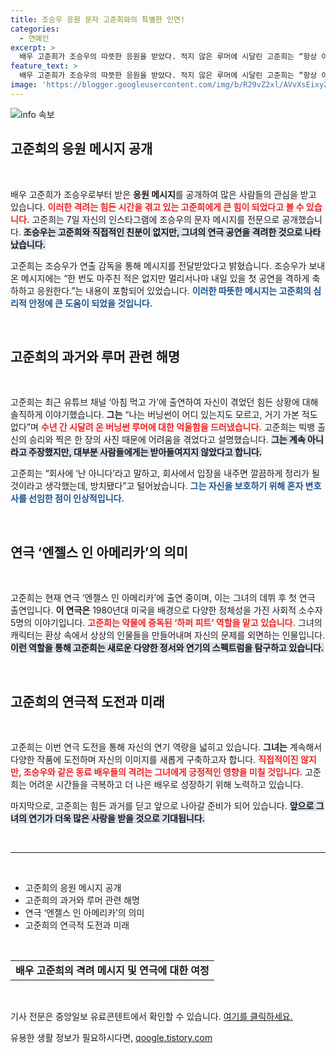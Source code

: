 ```yaml
---
title: 조승우 응원 문자 고준희와의 특별한 인연!
categories:
  - 연예인
excerpt: >
  배우 고준희가 조승우의 따뜻한 응원을 받았다. 적지 않은 루머에 시달린 고준희는 “항상 아니다”라고 주장했지만, 해명이 쉽지 않았다. 이번 첫 연극 무대를 통해 새로운 시작을 다짐한 그에게 응원이 쏟아진다.
feature_text: >
  배우 고준희가 조승우의 따뜻한 응원을 받았다. 적지 않은 루머에 시달린 고준희는 “항상 아니다”라고 주장했지만, 해명이 쉽지 않았다. 이번 첫 연극 무대를 통해 새로운 시작을 다짐한 그에게 응원이 쏟아진다.
image: 'https://blogger.googleusercontent.com/img/b/R29vZ2xl/AVvXsEixyZcFfHzMRdzZMjFBmAUKJYCLCGyLL1o632UiGVXcaFdKo_bkvkuCioo0uUKlGfBVcT3P84aROyZIXSBEx3Aw5nCQ3pTgDom1WDC4m8eifvWiAmWEEVb4x6G_l8C0QH225ldMjyaFvpxGEBGNO37VmDTDMHGhJPq73UglMfDca1-0aw/s1600/blogspot.png'
---
```


<p><img src="https://blogger.googleusercontent.com/img/b/R29vZ2xl/AVvXsEixyZcFfHzMRdzZMjFBmAUKJYCLCGyLL1o632UiGVXcaFdKo_bkvkuCioo0uUKlGfBVcT3P84aROyZIXSBEx3Aw5nCQ3pTgDom1WDC4m8eifvWiAmWEEVb4x6G_l8C0QH225ldMjyaFvpxGEBGNO37VmDTDMHGhJPq73UglMfDca1-0aw/s1600/blogspot.png" alt="info 속보" /></p>

<h2 data-ke-size="size26">고준희의 응원 메시지 공개</h2>

<p data-ke-size="size16">&nbsp;</p>

<p>배우 고준희가 조승우로부터 받은 <b>응원 메시지</b>를 공개하여 많은 사람들의 관심을 받고 있습니다. <b><span style="color: #ee2323;">이러한 격려는 힘든 시간을 겪고 있는 고준희에게 큰 힘이 되었다고 볼 수 있습니다.</span></b> 고준희는 7일 자신의 인스타그램에 조승우의 문자 메시지를 전문으로 공개했습니다. <b><span style="background-color: #21538527;">조승우는 고준희와 직접적인 친분이 없지만, 그녀의 연극 공연을 격려한 것으로 나타났습니다.</span></b> </p>

<p>고준희는 조승우가 연출 감독을 통해 메시지를 전달받았다고 밝혔습니다. 조승우가 보내온 메시지에는 “한 번도 마주친 적은 없지만 멀리서나마 내일 있을 첫 공연을 격하게 축하하고 응원한다.”는 내용이 포함되어 있었습니다. <b><span style="color: #1a5490;">이러한 따뜻한 메시지는 고준희의 심리적 안정에 큰 도움이 되었을 것입니다.</span></b> </p>

<p data-ke-size="size16">&nbsp;</p>

<h2 data-ke-size="size26">고준희의 과거와 루머 관련 해명</h2>

<p data-ke-size="size16">&nbsp;</p>

<p>고준희는 최근 유튜브 채널 ‘아침 먹고 가’에 출연하여 자신이 겪었던 힘든 상황에 대해 솔직하게 이야기했습니다. <b>그는</b> “나는 버닝썬이 어디 있는지도 모르고, 거기 가본 적도 없다”며 <b><span style="color: #ee2323;">수년 간 시달려 온 버닝썬 루머에 대한 억울함을 드러냈습니다.</span></b> 고준희는 빅뱅 출신의 승리와 찍은 한 장의 사진 때문에 어려움을 겪었다고 설명했습니다. <b><span style="background-color: #21538527;">그는 계속 아니라고 주장했지만, 대부분 사람들에게는 받아들여지지 않았다고 합니다.</span></b></p>

<p>고준희는 “회사에 ‘난 아니다’라고 말하고, 회사에서 입장을 내주면 깔끔하게 정리가 될 것이라고 생각했는데, 방치됐다”고 털어놨습니다. <b><span style="color: #1a5490;">그는 자신을 보호하기 위해 혼자 변호사를 선임한 점이 인상적입니다.</span></b> </p>

<p data-ke-size="size16">&nbsp;</p>

<h2 data-ke-size="size26">연극 ‘엔젤스 인 아메리카’의 의미</h2>

<p data-ke-size="size16">&nbsp;</p>

<p>고준희는 현재 연극 ‘엔젤스 인 아메리카’에 출연 중이며, 이는 그녀의 데뷔 후 첫 연극 출연입니다. <b>이 연극은</b> 1980년대 미국을 배경으로 다양한 정체성을 가진 사회적 소수자 5명의 이야기입니다. <b><span style="color: #ee2323;">고준희는 약물에 중독된 ‘하퍼 피트’ 역할을 맡고 있습니다.</span></b> 그녀의 캐릭터는 환상 속에서 상상의 인물들을 만들어내며 자신의 문제를 외면하는 인물입니다. <b><span style="background-color: #21538527;">이런 역할을 통해 고준희는 새로운 다양한 정서와 연기의 스펙트럼을 탐구하고 있습니다.</span></b></p>

<p data-ke-size="size16">&nbsp;</p>

<h2 data-ke-size="size26">고준희의 연극적 도전과 미래</h2>

<p data-ke-size="size16">&nbsp;</p>

<p>고준희는 이번 연극 도전을 통해 자신의 연기 역량을 넓히고 있습니다. <b>그녀는</b> 계속해서 다양한 작품에 도전하며 자신의 이미지를 새롭게 구축하고자 합니다. <b><span style="color: #ee2323;">직접적이진 않지만, 조승우와 같은 동료 배우들의 격려는 그녀에게 긍정적인 영향을 미칠 것입니다.</span></b> 고준희는 어려운 시간들을 극복하고 더 나은 배우로 성장하기 위해 노력하고 있습니다. </p>

<p>마지막으로, 고준희는 힘든 과거를 딛고 앞으로 나아갈 준비가 되어 있습니다. <b><span style="background-color: #21538527;">앞으로 그녀의 연기가 더욱 많은 사랑을 받을 것으로 기대됩니다.</span></b> </p>

<p data-ke-size="size16">&nbsp;</p>

<hr>

<p data-ke-size="size16">&nbsp;</p>

<ul>
    <li>고준희의 응원 메시지 공개</li>
    <li>고준희의 과거와 루머 관련 해명</li>
    <li>연극 ‘엔젤스 인 아메리카’의 의미</li>
    <li>고준희의 연극적 도전과 미래</li>
</ul>

<p data-ke-size="size16">&nbsp;</p> 

<table style="width:100%;">
    <tr>
        <td style="text-align: center; height: 17px;"><b>배우 고준희의 격려 메시지 및 연극에 대한 여정</b></td>
    </tr>
</table>

<p data-ke-size="size16">&nbsp;</p> 

<p>기사 전문은 중앙일보 유료콘텐트에서 확인할 수 있습니다. <a href="https://www.joongang.co.kr/article/25261213">여기를 클릭하세요.</a></p>
유용한 생활 정보가 필요하시다면, <a href="https://qoogle.tistory.com" rel="dofollow">qoogle.tistory.com</a>


